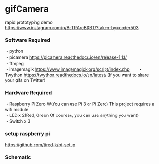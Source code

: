 # gifCamera
rapid prototyping demo  
https://www.instagram.com/p/BcTRArcBDBT/?taken-by=coder503


### Software Required
・python  
・picamera https://picamera.readthedocs.io/en/release-1.13/  
・ffmpeg  
・imagemagik https://www.imagemagick.org/script/index.php      
・Twython https://twython.readthedocs.io/en/latest/  (If you want to share your gifs on Twitter)

### Hardware Required
・Raspberry Pi Zero W(You can use Pi 3 or Pi Zero) This project requires a wifi module  
・LED x 2(Red, Green Of courese, you can use anything you want)  
・Switch x 3  

### setup raspberry pi
https://github.com/tired-k/pi-setup  
  

### Schematic
